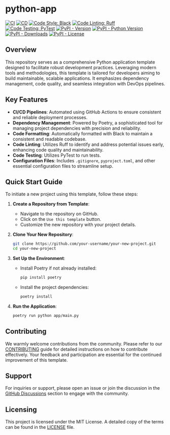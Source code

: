 # python-app

[![CI](https://github.com/youzarsiph/python-app/actions/workflows/ci.yml/badge.svg)](https://github.com/youzarsiph/python-app/actions/workflows/ci.yml)
[![CD](https://github.com/youzarsiph/python-app/actions/workflows/cd.yml/badge.svg)](https://github.com/youzarsiph/python-app/actions/workflows/cd.yml)
[![Code Style: Black](https://github.com/youzarsiph/python-app/actions/workflows/black.yml/badge.svg)](https://github.com/youzarsiph/python-app/actions/workflows/black.yml)
[![Code Linting: Ruff](https://github.com/youzarsiph/python-app/actions/workflows/ruff.yml/badge.svg)](https://github.com/youzarsiph/python-app/actions/workflows/ruff.yml)
[![Code Testing: PyTest](https://github.com/youzarsiph/python-app/actions/workflows/pytest.yml/badge.svg)](https://github.com/youzarsiph/python-app/actions/workflows/pytest.yml)
[![PyPI - Version](https://img.shields.io/pypi/v/python-app?logo=pypi&logoColor=white)](https://pypi.org/project/python-app/)
[![PyPI - Python Version](https://img.shields.io/pypi/pyversions/python-app?logo=python&logoColor=white)](https://pypi.org/project/python-app/)
[![PyPI - Downloads](https://img.shields.io/pypi/dm/python-app?logo=pypi&logoColor=white)](https://pypi.org/project/python-app/)
[![PyPI - License](https://img.shields.io/pypi/l/python-app?logo=pypi&logoColor=white)](https://pypi.org/project/python-app/)

## Overview

This repository serves as a comprehensive Python application template designed to facilitate robust development practices. Leveraging modern tools and methodologies, this template is tailored for developers aiming to build maintainable, scalable applications. It emphasizes dependency management, code quality, and seamless integration with DevOps pipelines.

## Key Features

- **CI/CD Pipelines**: Automated using GitHub Actions to ensure consistent and reliable deployment processes.
- **Dependency Management**: Powered by Poetry, a sophisticated tool for managing project dependencies with precision and reliability.
- **Code Formatting**: Automatically formatted with Black to maintain a consistent and readable codebase.
- **Code Linting**: Utilizes Ruff to identify and address potential issues early, enhancing code quality and maintainability.
- **Code Testing**: Utilizes PyTest to run tests.
- **Configuration Files**: Includes `.gitignore`, `pyproject.toml`, and other essential configuration files to streamline setup.

## Quick Start Guide

To initiate a new project using this template, follow these steps:

1. **Create a Repository from Template**:
   - Navigate to the repository on GitHub.
   - Click on the `Use this template` button.
   - Customize the new repository with your project details.

2. **Clone Your New Repository**:

   ```bash
   git clone https://github.com/your-username/your-new-project.git
   cd your-new-project
   ```

3. **Set Up the Environment**:
   - Install Poetry if not already installed:

     ```bash
     pip install poetry
     ```

   - Install the project dependencies:

     ```bash
     poetry install
     ```

4. **Run the Application**:

   ```bash
   poetry run python app/main.py
   ```

## Contributing

We warmly welcome contributions from the community. Please refer to our [CONTRIBUTING](CONTRIBUTING.md) guide for detailed instructions on how to contribute effectively. Your feedback and participation are essential for the continued improvement of this template.

## Support

For inquiries or support, please open an issue or join the discussion in the [GitHub Discussions](https://github.com/youzarsiph/python-app/discussions) section to engage with the community.

## Licensing

This project is licensed under the MIT License. A detailed copy of the terms can be found in the [LICENSE](LICENSE) file.
